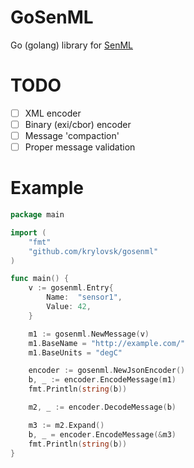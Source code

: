 # GoSenML

Go (golang) library for [SenML](http://www.ietf.org/archive/id/draft-jennings-senml-10.txt)

# TODO
- [ ] XML encoder
- [ ] Binary (exi/cbor) encoder
- [ ] Message 'compaction'
- [ ] Proper message validation

# Example

```go
package main

import (
	"fmt"
	"github.com/krylovsk/gosenml"
)

func main() {
	v := gosenml.Entry{
		Name:  "sensor1",
		Value: 42,
	}

	m1 := gosenml.NewMessage(v)
	m1.BaseName = "http://example.com/"
	m1.BaseUnits = "degC"

	encoder := gosenml.NewJsonEncoder()
	b, _ := encoder.EncodeMessage(m1)
	fmt.Println(string(b))

	m2, _ := encoder.DecodeMessage(b)

	m3 := m2.Expand()
	b, _ = encoder.EncodeMessage(&m3)
	fmt.Println(string(b))
}
```
